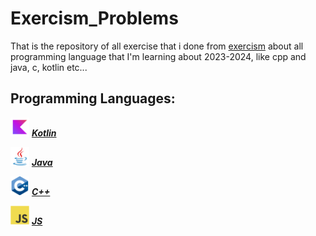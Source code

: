 # Exercism_Problems

That is the repository of all exercise that i done from [exercism](https://exercism.org/) about all
programming language that I'm learning about 2023-2024, like cpp and java, c, kotlin etc...

## Programming Languages:

<img alt="Kotlin_img" src="https://github.com/devicons/devicon/blob/master/icons/kotlin/kotlin-original.svg" width=30px height=30px> [***Kotlin***](kotlin/)

<img alt="Java_img" src="https://github.com/devicons/devicon/blob/master/icons/java/java-original.svg" width=30px height=30px> [***Java***](java/)

<img alt="Cpp_img" src="https://github.com/devicons/devicon/blob/master/icons/cplusplus/cplusplus-original.svg" width=30px height=30px> [***C++***](cpp/)

<img alt="Javascript_img" src="https://github.com/devicons/devicon/blob/master/icons/javascript/javascript-original.svg" width=30px height=30px> [***JS***](javascript/)
